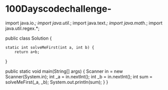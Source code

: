 # 100Dayscodechallenge-
import java.io.*;
import java.util.*;
import java.text.*;
import java.math.*;
import java.util.regex.*;

public class Solution {

    static int solveMeFirst(int a, int b) {
        return a+b;
   }

   
 public static void main(String[] args) {
        Scanner in = new Scanner(System.in);
        int _a = in.nextInt();
        int _b = in.nextInt();
        int sum = solveMeFirst(_a, _b);
        System.out.println(sum);
   }
}
